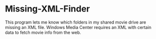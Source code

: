 Missing-XML-Finder
==================
This program lets me know which folders in my shared movie drive are missing an XML file.
Windows Media Center requires an XML with certain data to fetch movie info from the web.
